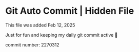 # Git Auto Commit | Hidden File

This file was added Feb 12, 2025

Just for fun and keeping my daily git commit active 🤪

commit number: 2270312
